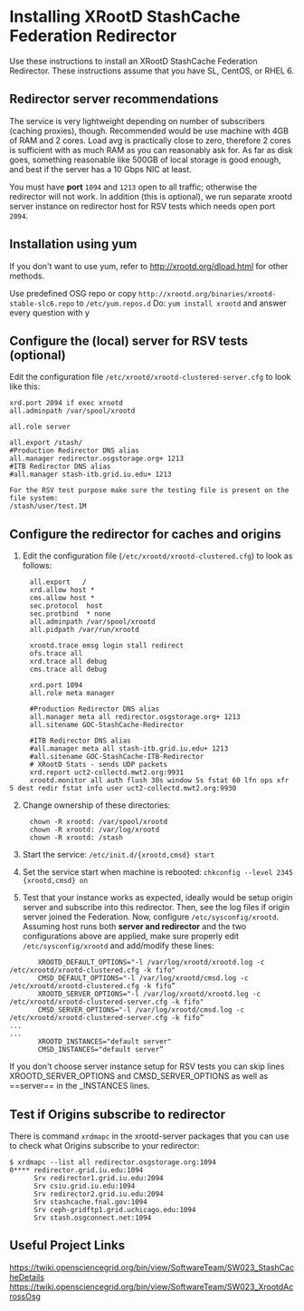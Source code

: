 # Installing XRootD StashCache Federation Redirector

Use these instructions to install an XRootD StashCache Federation Redirector. These instructions assume that you have SL, CentOS, or RHEL 6.

## Redirector server recommendations
The service is very lightweight depending on number of subscribers (caching proxies), though. Recommended would be use machine with 4GB of RAM and 2 cores. Load avg is practically close to zero, therefore 2 cores is sufficient with as much RAM as you can reasonably ask for.  As far as disk goes, something reasonable like 500GB of local storage is good enough, and best if the server has a 10 Gbps NIC at least.

You must have __port__ `1094` and `1213` open to all traffic; otherwise the redirector will not work.
In addition (this is optional), we run separate xrootd server instance on redirector host for RSV tests which needs open port `2094`.

## Installation using yum
If you don't want to use yum, refer to http://xrootd.org/dload.html for other methods.

Use predefined OSG repo or copy `http://xrootd.org/binaries/xrootd-stable-slc6.repo` to `/etc/yum.repos.d`
Do: `yum install xrootd` and answer every question with y


## Configure the (local) server for RSV tests (optional)
Edit the configuration file `/etc/xrootd/xrootd-clustered-server.cfg` to look like this:

```
xrd.port 2094 if exec xrootd
all.adminpath /var/spool/xrootd

all.role server

all.export /stash/
#Production Redirector DNS alias
all.manager redirector.osgstorage.org+ 1213
#ITB Redirector DNS alias
#all.manager stash-itb.grid.iu.edu+ 1213

For the RSV test purpose make sure the testing file is present on the file system:
/stash/user/test.1M
```

## Configure the redirector for caches and origins

1. Edit the configuration file (`/etc/xrootd/xrootd-clustered.cfg`) to look as follows:
```
     all.export   / 
     xrd.allow host * 
     cms.allow host * 
     sec.protocol  host 
     sec.protbind  * none 
     all.adminpath /var/spool/xrootd 
     all.pidpath /var/run/xrootd 
 
     xrootd.trace emsg login stall redirect 
     ofs.trace all 
     xrd.trace all debug 
     cms.trace all debug 
 
     xrd.port 1094 
     all.role meta manager 

     #Production Redirector DNS alias
     all.manager meta all redirector.osgstorage.org+ 1213
     all.sitename GOC-StashCache-Redirector 

     #ITB Redirector DNS alias
     #all.manager meta all stash-itb.grid.iu.edu+ 1213
     #all.sitename GOC-StashCache-ITB-Redirector
     # XRootD Stats - sends UDP packets
     xrd.report uct2-collectd.mwt2.org:9931
     xrootd.monitor all auth flush 30s window 5s fstat 60 lfn ops xfr 5 dest redir fstat info user uct2-collectd.mwt2.org:9930
```

2. Change ownership of these directories:
```
     chown -R xrootd: /var/spool/xrootd
     chown -R xrootd: /var/log/xrootd
     chown -R xrootd: /stash
```

3. Start the service: `/etc/init.d/{xrootd,cmsd} start`

4. Set the service start when machine is rebooted: `chkconfig --level 2345 {xrootd,cmsd} on`

5. Test that your instance works as expected, ideally would be setup origin server and subscribe into this redirector. Then, see the log files if origin server joined the Federation. Now, configure `/etc/sysconfig/xrootd`.
Assuming host runs both __server and redirector__ and the two configurations above are applied, make sure properly edit `/etc/sysconfig/xrootd` and add/modify these lines:
```
       XROOTD_DEFAULT_OPTIONS="-l /var/log/xrootd/xrootd.log -c /etc/xrootd/xrootd-clustered.cfg -k fifo"
       CMSD_DEFAULT_OPTIONS="-l /var/log/xrootd/cmsd.log -c /etc/xrootd/xrootd-clustered.cfg -k fifo”
       XROOTD_SERVER_OPTIONS="-l /var/log/xrootd/xrootd.log -c /etc/xrootd/xrootd-clustered-server.cfg -k fifo"
       CMSD_SERVER_OPTIONS="-l /var/log/xrootd/cmsd.log -c /etc/xrootd/xrootd-clustered-server.cfg -k fifo”
...
...
       XROOTD_INSTANCES="default server"
       CMSD_INSTANCES="default server”
```
If you don't choose server instance setup for RSV tests you can skip lines XROOTD_SERVER_OPTIONS and CMSD_SERVER_OPTIONS as well as ==server== in the _INSTANCES lines.

## Test if Origins subscribe to redirector
There is command `xrdmapc` in the xrootd-server packages that you can use to check what Origins subscribe to your redirector:
```
$ xrdmapc --list all redirector.osgstorage.org:1094 
0**** redirector.grid.iu.edu:1094
      Srv redirector1.grid.iu.edu:2094
      Srv csiu.grid.iu.edu:1094
      Srv redirector2.grid.iu.edu:2094
      Srv stashcache.fnal.gov:1094
      Srv ceph-gridftp1.grid.uchicago.edu:1094
      Srv stash.osgconnect.net:1094
```

## Useful Project Links
https://twiki.opensciencegrid.org/bin/view/SoftwareTeam/SW023_StashCacheDetails
https://twiki.opensciencegrid.org/bin/view/SoftwareTeam/SW023_XrootdAcrossOsg
